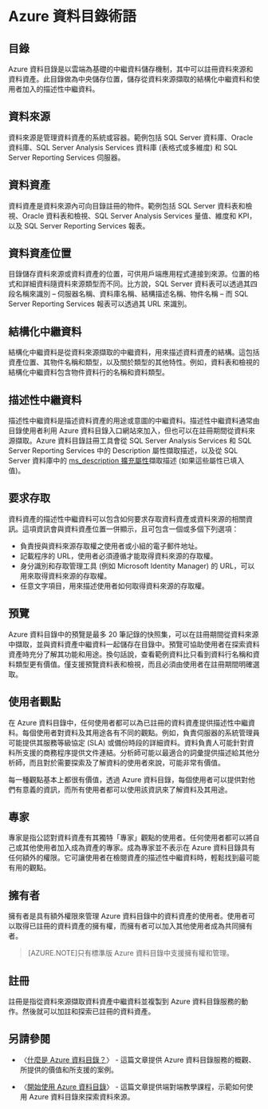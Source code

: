 <properties
   pageTitle="Azure 資料目錄術語"
   description="Azure 資料目錄術語"
   services="data-catalog"
   documentationCenter=""
   authors="steelanddata"
   manager="NA"
   editor=""
   tags=""/>
<tags
   ms.service="data-catalog"
   ms.devlang="NA"
   ms.topic="article"
   ms.tgt_pltfrm="NA"
   ms.workload="data-catalog"
   ms.date="07/31/2015"
   ms.author="maroche"/>

# Azure 資料目錄術語

## 目錄

Azure 資料目錄是以雲端為基礎的中繼資料儲存機制，其中可以註冊資料來源和資料資產。此目錄做為中央儲存位置，儲存從資料來源擷取的結構化中繼資料和使用者加入的描述性中繼資料。

## 資料來源

資料來源是管理資料資產的系統或容器。範例包括 SQL Server 資料庫、Oracle 資料庫、SQL Server Analysis Services 資料庫 (表格式或多維度) 和 SQL Server Reporting Services 伺服器。

## 資料資產

資料資產是資料來源內可向目錄註冊的物件。範例包括 SQL Server 資料表和檢視、Oracle 資料表和檢視、SQL Server Analysis Services 量值、維度和 KPI，以及 SQL Server Reporting Services 報表。

## 資料資產位置

目錄儲存資料來源或資料資產的位置，可供用戶端應用程式連接到來源。位置的格式和詳細資料隨資料來源類型而不同。比方說，SQL Server 資料表可以透過其四段名稱來識別 – 伺服器名稱、資料庫名稱、結構描述名稱、物件名稱 – 而 SQL Server Reporting Services 報表可以透過其 URL 來識別。

## 結構化中繼資料

結構化中繼資料是從資料來源擷取的中繼資料，用來描述資料資產的結構。這包括資產位置、其物件名稱和類型，以及關於類型的其他特性。例如，資料表和檢視的結構化中繼資料包含物件資料行的名稱和資料類型。

## 描述性中繼資料

描述性中繼資料是描述資料資產的用途或意圖的中繼資料。描述性中繼資料通常由目錄使用者利用 Azure 資料目錄入口網站來加入，但也可以在註冊期間從資料來源擷取。Azure 資料目錄註冊工具會從 SQL Server Analysis Services 和 SQL Server Reporting Services 中的 Description 屬性擷取描述，以及從 SQL Server 資料庫中的 [ms\_description 擴充屬性](https://technet.microsoft.com/library/ms190243.aspx)擷取描述 (如果這些屬性已填入值)。

## 要求存取

資料資產的描述性中繼資料可以包含如何要求存取資料資產或資料來源的相關資訊。這項資訊會與資料資產位置一併顯示，且可包含一個或多個下列選項：

- 負責授與資料來源存取權之使用者或小組的電子郵件地址。
- 記載程序的 URL，使用者必須遵循才能取得資料來源的存取權。
- 身分識別和存取管理工具 (例如 Microsoft Identity Manager) 的 URL，可以用來取得資料來源的存取權。
- 任意文字項目，用來描述使用者如何取得資料來源的存取權。

## 預覽

Azure 資料目錄中的預覽是最多 20 筆記錄的快照集，可以在註冊期間從資料來源中擷取，並與資料資產中繼資料一起儲存在目錄中。預覽可協助使用者在探索資料資產時充分了解其功能和用途。換句話說，查看範例資料比只看到資料行名稱和資料類型更有價值。僅支援預覽資料表和檢視，而且必須由使用者在註冊期間明確選取。

## 使用者觀點

在 Azure 資料目錄中，任何使用者都可以為已註冊的資料資產提供描述性中繼資料。每個使用者對資料及其用途各有不同的觀點。例如，負責伺服器的系統管理員可能提供其服務等級協定 (SLA) 或備份時段的詳細資料。資料負責人可能針對資料所支援的商務程序提供文件連結。分析師可能以最適合的詞彙提供描述給其他分析師，而且對於需要探索及了解資料的使用者來說，可能非常有價值。

每一種觀點基本上都很有價值，透過 Azure 資料目錄，每個使用者可以提供對他們有意義的資訊，而所有使用者都可以使用該資訊來了解資料及其用途。

## 專家

專家是指公認對資料資產有其獨特「專家」觀點的使用者。任何使用者都可以將自己或其他使用者加入成為資產的專家。成為專家並不表示在 Azure 資料目錄具有任何額外的權限。它可讓使用者在檢閱資產的描述性中繼資料時，輕鬆找到最可能有用的觀點。

## 擁有者

擁有者是具有額外權限來管理 Azure 資料目錄中的資料資產的使用者。使用者可以取得已註冊的資料資產的擁有權，而擁有者可以加入其他使用者成為共同擁有者。
> [AZURE.NOTE]只有標準版 Azure 資料目錄中支援擁有權和管理。

## 註冊

註冊是指從資料來源擷取資料資產中繼資料並複製到 Azure 資料目錄服務的動作。然後就可以加註和探索已註冊的資料資產。

## 另請參閱

- 〈[什麼是 Azure 資料目錄？](data-catalog-what-is-data-catalog.md)〉 - 這篇文章提供 Azure 資料目錄服務的概觀、所提供的價值和所支援的案例。
  
- 〈[開始使用 Azure 資料目錄](data-catalog-get-started.md)〉 - 這篇文章提供端對端教學課程，示範如何使用 Azure 資料目錄來探索資料來源。

<!---HONumber=August15_HO6-->